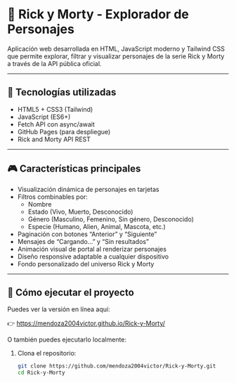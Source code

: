 # 🌌 Rick y Morty - Explorador de Personajes

Aplicación web desarrollada en HTML, JavaScript moderno y Tailwind CSS que permite explorar, filtrar y visualizar personajes de la serie Rick y Morty a través de la API pública oficial.

---

## 🔧 Tecnologías utilizadas

- HTML5 + CSS3 (Tailwind)
- JavaScript (ES6+)
- Fetch API con async/await
- GitHub Pages (para despliegue)
- Rick and Morty API REST

---

## 🎮 Características principales

- Visualización dinámica de personajes en tarjetas
- Filtros combinables por:
  - Nombre
  - Estado (Vivo, Muerto, Desconocido)
  - Género (Masculino, Femenino, Sin género, Desconocido)
  - Especie (Humano, Alien, Animal, Mascota, etc.)
- Paginación con botones “Anterior” y “Siguiente”
- Mensajes de “Cargando…” y “Sin resultados”
- Animación visual de portal al renderizar personajes
- Diseño responsive adaptable a cualquier dispositivo
- Fondo personalizado del universo Rick y Morty

---

## 🚀 Cómo ejecutar el proyecto

Puedes ver la versión en línea aquí:

👉 https://mendoza2004victor.github.io/Rick-y-Morty/

O también puedes ejecutarlo localmente:

1. Clona el repositorio:
   ```bash
   git clone https://github.com/mendoza2004victor/Rick-y-Morty.git
   cd Rick-y-Morty
